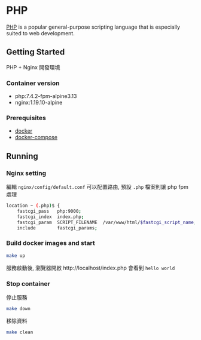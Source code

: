 # PHP

[PHP] is a popular general-purpose scripting language that is especially suited to web development.

## Getting Started

PHP + Nginx 開發環境

### Container version

* php:7.4.2-fpm-alpine3.13
* nginx:1.19.10-alpine

### Prerequisites

* [docker](https://docs.docker.com/install/)
* [docker-compose](https://docs.docker.com/compose/install/)

## Running

### Nginx setting

編輯 `nginx/config/default.conf` 可以配置路由, 預設 `.php` 檔案則讓 php fpm 處理

```bash
location ~ (.php)$ {
    fastcgi_pass   php:9000;
    fastcgi_index  index.php;
    fastcgi_param  SCRIPT_FILENAME  /var/www/html/$fastcgi_script_name;
    include        fastcgi_params;
```

### Build docker images and start

```bash
make up
```

服務啟動後, 瀏覽器開啟 http://localhost/index.php 會看到 `hello world`

### Stop container

停止服務

```bash
make down
```

移除資料

```bash
make clean
```


[PHP]: https://www.php.net/
